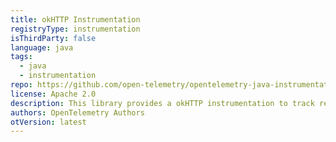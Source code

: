 ```yaml
---
title: okHTTP Instrumentation
registryType: instrumentation
isThirdParty: false
language: java
tags:
  - java
  - instrumentation
repo: https://github.com/open-telemetry/opentelemetry-java-instrumentation/tree/master/instrumentation/okhttp
license: Apache 2.0
description: This library provides a okHTTP instrumentation to track requests through OpenTelemetry.
authors: OpenTelemetry Authors
otVersion: latest
---
```

